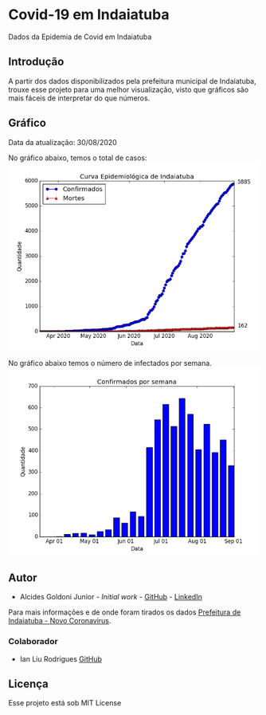 # Covid-19 em Indaiatuba

Dados da Epidemia de Covid em Indaiatuba

## Introdução

A partir dos dados disponibilizados pela prefeitura municipal de Indaiatuba, trouxe esse projeto para uma melhor visualização, visto que gráficos são mais fáceis de interpretar do que números.

## Gráfico

Data da atualização: 30/08/2020

No gráfico abaixo, temos o total de casos:
![Covid em Indaiatuba](figura.png)


No gráfico abaixo temos o número de infectados por semana.
![Covid Por Semana Indaiatuba](figura_sem.png)

## Autor

* Alcides Goldoni Junior  - *Initial work* - [GitHub](https://github.com/agoldonijr) - [LinkedIn](https://www.linkedin.com/in/alcides-goldoni-junior-50911364/)

Para mais informações e de onde foram tirados os dados [Prefeitura de Indaiatuba - Novo Coronavirus](https://www.indaiatuba.sp.gov.br/saude/vigilancia-em-saude/vigilancia-epidemiologica/novo-coronavirus/).

### Colaborador

* Ian Liu Rodrigues [GitHub](https://github.com/ianliu) 

## Licença 

Esse projeto está sob MIT License 

